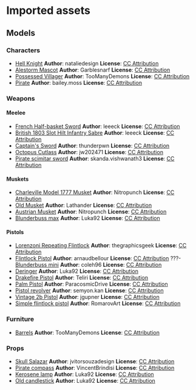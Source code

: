 # Imported assets
## Models
### Characters
- [Hell Knight](https://sketchfab.com/3d-models/doom-hell-knight-2ff3458809da4f3d867a9edfc3ee5f43)
  **Author**: nataliedesign
  **License**: [CC Attribution](http://creativecommons.org/licenses/by/4.0/)
- [Alestorm Mascot](https://sketchfab.com/3d-models/alestorm-mascot-fanart-742b60edb06f4801a0df289afc038058)
  **Author**: Garblesnarf
  **License**: [CC Attribution](http://creativecommons.org/licenses/by/4.0/)
- [Possessed Villager](https://sketchfab.com/3d-models/possessed-villager-60e39b9f42cc418887eea45157f24e42)
  **Author**: TooManyDemons
  **License**: [CC Attribution](http://creativecommons.org/licenses/by/4.0/)
- [Pirate](https://sketchfab.com/3d-models/bailey-moss-pirate-model-1d181a79e6574f90bd13659e6d291766)
  **Author**: bailey.moss
  **License**: [CC Attribution](http://creativecommons.org/licenses/by/4.0/)

### Weapons
#### Meelee
- [French Half-basket Sword](https://sketchfab.com/3d-models/french-half-basket-sword-of-1750-9c131770c72549b1bc8d29c2c5665212)
  **Author**: leeeck
  **License**: [CC Attribution](http://creativecommons.org/licenses/by/4.0/)
- [British 1803 Slot Hilt Infantry Sabre](https://sketchfab.com/3d-models/british-1803-slot-hilt-infantry-sabre-d3cfc74714a74262859cb78fb7e58fde)
  **Author**: leeeck
  **License**: [CC Attribution](http://creativecommons.org/licenses/by/4.0/)
- [Captain's Sword](https://sketchfab.com/3d-models/captains-sword-2c270885cd55439bb919fe7d69c01c70)
  **Author**: thunderpwn
  **License**: [CC Attribution](http://creativecommons.org/licenses/by/4.0/)
- [Octopus Cutlass](https://sketchfab.com/3d-models/octopus-cutlass-f5ba95d8409a44f180ab84e361183d4a)
  **Author**: jw202471
  **License**: [CC Attribution](http://creativecommons.org/licenses/by/4.0/)
- [Pirate scimitar sword](https://sketchfab.com/3d-models/pirate-scimitar-sword-8d5a1d586c554cb0b4afacee0388612e)
  **Author**: skanda.vishwanath3
  **License**: [CC Attribution](http://creativecommons.org/licenses/by/4.0/)

#### Muskets
- [Charleville Model 1777 Musket](https://sketchfab.com/3d-models/charleville-model-1777-musket-5fe8c3aa1a454d559e768f1556950082)
  **Author**: Nitropunch
  **License**: [CC Attribution](http://creativecommons.org/licenses/by/4.0/)
- [Old Musket](https://sketchfab.com/3d-models/old-musket-48f60e8cc54f4e64961f2e3ebcac5432)
  **Author**: Lathander
  **License**: [CC Attribution](http://creativecommons.org/licenses/by/4.0/)
- [Austrian Musket](https://sketchfab.com/3d-models/austrian-musket-434934d2db8f48d0aa8e964164de47bc)
  **Author**: Nitropunch
  **License**: [CC Attribution](http://creativecommons.org/licenses/by/4.0/)
- [Blunderbuss max](https://sketchfab.com/3d-models/low-poly-blunderbuss-34418471b8f541749a64bb12592226a8)
  **Author**: Luka92
  **License**: [CC Attribution](http://creativecommons.org/licenses/by/4.0/)

#### Pistols
- [Lorenzoni Repeating Flintlock](https://sketchfab.com/3d-models/lorenzoni-repeating-flintlock-d01bda3588dc47e1923bb13ba6cdd9d3)
  **Author**: thegraphicsgeek
  **License**: [CC Attribution](http://creativecommons.org/licenses/by/4.0/)
- [Flintlock Pistol](https://sketchfab.com/3d-models/flintlock-pistol-d74152eb0f2c4c408d82da04cd989add)
  **Author**: arnaudbellour
  **License**: [CC Attribution](http://creativecommons.org/licenses/by/4.0/)
???- [Blunderbuss mini](https://sketchfab.com/3d-models/blunderbuss-4d266138c7c24d3ba5c14eb6553207a3)
  **Author**: coleh96
  **License**: [CC Attribution](http://creativecommons.org/licenses/by/4.0/)
- [Deringer](https://sketchfab.com/3d-models/low-poly-deringer-f57f238064e4425cb6af0e064ad76391)
  **Author**: Luka92
  **License**: [CC Attribution](http://creativecommons.org/licenses/by/4.0/)
- [Drakefire Pistol](https://sketchfab.com/3d-models/drakefire-pistol-bee02e85f22d4eaaa3c0144f11204843)
  **Author**: Teliri
  **License**: [CC Attribution](http://creativecommons.org/licenses/by/4.0/)
- [Palm Pistol](https://sketchfab.com/3d-models/palm-pistol-5d6259c4a8e143b098508f1590da3a28)
  **Author**: ParacosmicDrive
  **License**: [CC Attribution](http://creativecommons.org/licenses/by/4.0/)
- [Pistol revolver](https://sketchfab.com/3d-models/pistol-revolver-03ff51e3723a4698a68666225837904b)
  **Author**: semyon.kan
  **License**: [CC Attribution](http://creativecommons.org/licenses/by/4.0/)
- [Vintage 2b Pistol](https://sketchfab.com/3d-models/vintage-pistol-cf7d6690225c426d99ae85661732901f)
  **Author**: jgupner
  **License**: [CC Attribution](http://creativecommons.org/licenses/by/4.0/)
- [Simple flintlock pistol](https://sketchfab.com/3d-models/simple-flintlock-pistol-f7078ceccddd4f4c8cf9a3d8e3aa42f3)
  **Author**: RomarovArt
  **License**: [CC Attribution](http://creativecommons.org/licenses/by/4.0/)

### Furniture
- [Barrels](https://sketchfab.com/3d-models/barrels-1009f5c51391437e9ed2b97f04b9af31)
  **Author**: TooManyDemons
  **License**: [CC Attribution](http://creativecommons.org/licenses/by/4.0/)

### Props
- [Skull Salazar](https://sketchfab.com/3d-models/skull-salazar-downloadable-eeed09437afb4e1ea8a6ff3b0e9964ad)
  **Author**: jvitorsouzadesign
  **License**: [CC Attribution](http://creativecommons.org/licenses/by/4.0/)
- [Pirate compass](https://sketchfab.com/3d-models/pirate-compass-3a51cfca26b34da7a8ac02af373cd130)
  **Author**: VincentBrindisi
  **License**: [CC Attribution](http://creativecommons.org/licenses/by/4.0/)
- [Kerosene lamp](https://sketchfab.com/3d-models/kerosene-lamp-6de39219fa5c4f86ac642821c7c4645f)
  **Author**: Luka92
  **License**: [CC Attribution](http://creativecommons.org/licenses/by/4.0/)
- [Old candlestick](https://sketchfab.com/3d-models/old-low-poly-candlestick-525a68c913c142ae985f856b68d8ba78)
  **Author**: Luka92
  **License**: [CC Attribution](http://creativecommons.org/licenses/by/4.0/)
